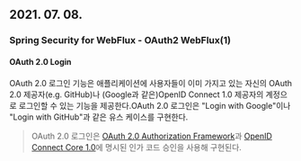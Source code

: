 ## 2021. 07. 08.

### Spring Security for WebFlux - OAuth2 WebFlux(1)

#### OAuth 2.0 Login

OAuth 2.0 로그인 기능은 애플리케이션에 사용자들이 이미 가지고 있는 자신의 OAuth 2.0 제공자(e.g. GitHub)나 (Google과 같은)OpenID Connect 1.0 제공자의 계정으로 로그인할 수 있는 기능을 제공한다.OAuth 2.0 로그인은 "Login with Google"이나 "Login with GitHub"과 같은 유스 케이스를 구현한다.

> OAuth 2.0 로그인은 [OAuth 2.0 Authorization Framework][rfc6749-section-4-1]과 [OpenID Connect Core 1.0][oidc1-code-flow-auth]에 명시된 인가 코드 승인을 사용해 구현된다. 



[rfc6749-section-4-1]: https://tools.ietf.org/html/rfc6749#section-4.1
[oidc1-code-flow-auth]: https://openid.net/specs/openid-connect-core-1_0.html#CodeFlowAuth